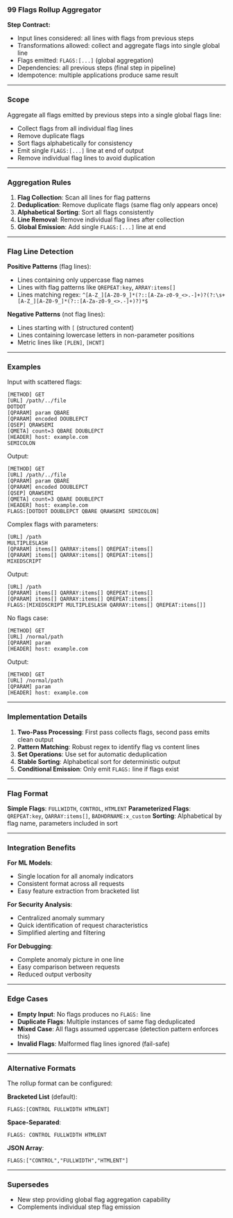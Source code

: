 ### 99 Flags Rollup Aggregator

**Step Contract:**
- Input lines considered: all lines with flags from previous steps
- Transformations allowed: collect and aggregate flags into single global line
- Flags emitted: `FLAGS:[...]` (global aggregation)
- Dependencies: all previous steps (final step in pipeline)
- Idempotence: multiple applications produce same result

---

### Scope

Aggregate all flags emitted by previous steps into a single global flags line:
- Collect flags from all individual flag lines
- Remove duplicate flags
- Sort flags alphabetically for consistency
- Emit single `FLAGS:[...]` line at end of output
- Remove individual flag lines to avoid duplication

---

### Aggregation Rules

1. **Flag Collection**: Scan all lines for flag patterns
2. **Deduplication**: Remove duplicate flags (same flag only appears once)
3. **Alphabetical Sorting**: Sort all flags consistently
4. **Line Removal**: Remove individual flag lines after collection
5. **Global Emission**: Add single `FLAGS:[...]` line at end

---

### Flag Line Detection

**Positive Patterns** (flag lines):
- Lines containing only uppercase flag names
- Lines with flag patterns like `QREPEAT:key`, `ARRAY:items[]`
- Lines matching regex: `^[A-Z_][A-Z0-9_]*(?::[A-Za-z0-9_<>.-]+)?(?:\s+[A-Z_][A-Z0-9_]*(?::[A-Za-z0-9_<>.-]+)?)*$`

**Negative Patterns** (not flag lines):
- Lines starting with `[` (structured content)
- Lines containing lowercase letters in non-parameter positions
- Metric lines like `[PLEN]`, `[HCNT]`

---

### Examples

Input with scattered flags:
```
[METHOD] GET
[URL] /path/../file
DOTDOT
[QPARAM] param QBARE
[QPARAM] encoded DOUBLEPCT
[QSEP] QRAWSEMI
[QMETA] count=3 QBARE DOUBLEPCT
[HEADER] host: example.com
SEMICOLON
```

Output:
```
[METHOD] GET
[URL] /path/../file
[QPARAM] param QBARE
[QPARAM] encoded DOUBLEPCT
[QSEP] QRAWSEMI
[QMETA] count=3 QBARE DOUBLEPCT
[HEADER] host: example.com
FLAGS:[DOTDOT DOUBLEPCT QBARE QRAWSEMI SEMICOLON]
```

Complex flags with parameters:
```
[URL] /path
MULTIPLESLASH
[QPARAM] items[] QARRAY:items[] QREPEAT:items[]
[QPARAM] items[] QARRAY:items[] QREPEAT:items[]
MIXEDSCRIPT
```

Output:
```
[URL] /path
[QPARAM] items[] QARRAY:items[] QREPEAT:items[]
[QPARAM] items[] QARRAY:items[] QREPEAT:items[]
FLAGS:[MIXEDSCRIPT MULTIPLESLASH QARRAY:items[] QREPEAT:items[]]
```

No flags case:
```
[METHOD] GET
[URL] /normal/path
[QPARAM] param
[HEADER] host: example.com
```

Output:
```
[METHOD] GET
[URL] /normal/path
[QPARAM] param
[HEADER] host: example.com
```

---

### Implementation Details

1. **Two-Pass Processing**: First pass collects flags, second pass emits clean output
2. **Pattern Matching**: Robust regex to identify flag vs content lines
3. **Set Operations**: Use set for automatic deduplication
4. **Stable Sorting**: Alphabetical sort for deterministic output
5. **Conditional Emission**: Only emit `FLAGS:` line if flags exist

---

### Flag Format

**Simple Flags**: `FULLWIDTH`, `CONTROL`, `HTMLENT`
**Parameterized Flags**: `QREPEAT:key`, `QARRAY:items[]`, `BADHDRNAME:x_custom`
**Sorting**: Alphabetical by flag name, parameters included in sort

---

### Integration Benefits

**For ML Models**:
- Single location for all anomaly indicators
- Consistent format across all requests
- Easy feature extraction from bracketed list

**For Security Analysis**:
- Centralized anomaly summary
- Quick identification of request characteristics
- Simplified alerting and filtering

**For Debugging**:
- Complete anomaly picture in one line
- Easy comparison between requests
- Reduced output verbosity

---

### Edge Cases

- **Empty Input**: No flags produces no `FLAGS:` line
- **Duplicate Flags**: Multiple instances of same flag deduplicated
- **Mixed Case**: All flags assumed uppercase (detection pattern enforces this)
- **Invalid Flags**: Malformed flag lines ignored (fail-safe)

---

### Alternative Formats

The rollup format can be configured:

**Bracketed List** (default):
```
FLAGS:[CONTROL FULLWIDTH HTMLENT]
```

**Space-Separated**:
```
FLAGS: CONTROL FULLWIDTH HTMLENT
```

**JSON Array**:
```
FLAGS:["CONTROL","FULLWIDTH","HTMLENT"]
```

---

### Supersedes

- New step providing global flag aggregation capability
- Complements individual step flag emission
